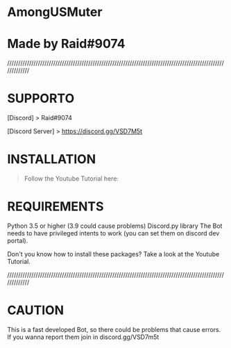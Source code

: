 # AmongUSMuter 

# Made by Raid#9074


/////////////////////////////////////////////////////////////////////////////////////////////////////////////

# SUPPORTO

[Discord] > Raid#9074

[Discord Server] > https://discord.gg/VSD7M5t


# INSTALLATION

> Follow the Youtube Tutorial here: 


# REQUIREMENTS

Python 3.5 or higher (3.9 could cause problems)
Discord.py library
The Bot needs to have privileged intents to work (you can set them on discord dev portal).

Don't you know how to install these packages? Take a look at the Youtube Tutorial.


/////////////////////////////////////////////////////////////////////////////////////////////////////////////


# CAUTION

This is a fast developed Bot, so there could be problems that cause errors.
If you wanna report them join in discord.gg/VSD7m5t




